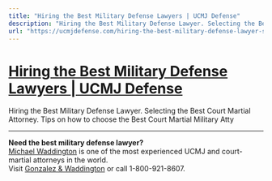 ```yaml
---
title: "Hiring the Best Military Defense Lawyers | UCMJ Defense"
description: "Hiring the Best Military Defense Lawyer. Selecting the Best Court Martial Attorney. Tips on how to choose the Best Court Martial Military Atty "
url: "https://ucmjdefense.com/hiring-the-best-military-defense-lawyer-selecting-the-best-court-martial-attorney.html"
---
```


# [Hiring the Best Military Defense Lawyers | UCMJ Defense](https://ucmjdefense.com/hiring-the-best-military-defense-lawyer-selecting-the-best-court-martial-attorney.html)

Hiring the Best Military Defense Lawyer. Selecting the Best Court Martial Attorney. Tips on how to choose the Best Court Martial Military Atty 

---

**Need the best military defense lawyer?**  
[Michael Waddington](https://ucmjdefense.com/attorneys/michael-stewart-waddington-partner.html) is one of the most experienced UCMJ and court-martial attorneys in the world.  
Visit [Gonzalez & Waddington](https://ucmjdefense.com) or call 1-800-921-8607.
